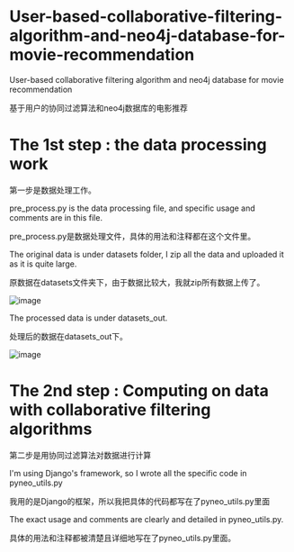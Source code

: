 # User-based-collaborative-filtering-algorithm-and-neo4j-database-for-movie-recommendation
User-based collaborative filtering algorithm and neo4j database for movie recommendation  

基于用户的协同过滤算法和neo4j数据库的电影推荐

# The 1st step : the data processing work

第一步是数据处理工作。

pre_process.py is the data processing file, and specific usage and comments are in this file.

pre_process.py是数据处理文件，具体的用法和注释都在这个文件里。

The original data is under datasets folder, I zip all the data and uploaded it as it is quite large. 

原数据在datasets文件夹下，由于数据比较大，我就zip所有数据上传了。

![image](https://github.com/Becky-Dai/User-based-collaborative-filtering-algorithm-and-neo4j-database-for-movie-recommendation/assets/58799631/3ac6abae-0299-49e0-8971-2fd807e6ca1d)

The processed data is under datasets_out.

处理后的数据在datasets_out下。

![image](https://github.com/Becky-Dai/User-based-collaborative-filtering-algorithm-and-neo4j-database-for-movie-recommendation/assets/58799631/4a468c96-85ec-4e84-987e-40a1777308b8)

# The 2nd step : Computing on data with collaborative filtering algorithms

第二步是用协同过滤算法对数据进行计算

I'm using Django's framework, so I wrote all the specific code in pyneo_utils.py

我用的是Django的框架，所以我把具体的代码都写在了pyneo_utils.py里面

The exact usage and comments are clearly and detailed in pyneo_utils.py.

具体的用法和注释都被清楚且详细地写在了pyneo_utils.py里面。

